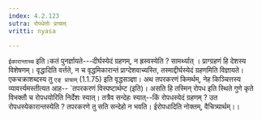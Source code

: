 ```yaml
---
index: 4.2.123
sutra: रोपधेतोः प्राचाम्
vritti: nyasa

---
```

`ईकारान्ताच्च` इति।कतं पुनर्ज्ञायते---दीर्घस्येदं ग्रहणम्, न ह्रस्वस्येति ? सामर्थ्यात् । प्राग्ग्रहणं हि देशस्य विशेषणम्। वृद्धादिति वर्त्तते, न च वृद्धमिकारान्तं प्राग्देशवाच्यस्ति, तस्माद्दीर्घस्येदं ग्रहणमिति विज्ञायते। एकचक्राशब्दस्य तु `एङ् प्राचाम्` (1.1.75) इति वृद्धसञ्ज्ञा।
अथ तपरकरणं किमर्थम्, नेह किञ्चित्तस्य व्यावर्त्त्यमस्तीत्यत आह-- `तपरकरणं विस्पष्टार्थम्ट (इति)। असति हि तस्मिन् रोपध इति स्थिते गुणे कृते विभक्तौ च रोपधयोरिति निर्देशः स्यात्। तत्रैव सन्देहः स्यात्--किं रोपधस्येदं ग्रहणम् ? उत रोपधस्येकारान्तस्येति ? तपरकरणे तु सति सन्देहो न भवति। ईरोपधादिति नोक्तम्, वैचित्र्यार्थम्।।